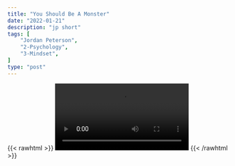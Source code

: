```yaml
---
title: "You Should Be A Monster"
date: "2022-01-21"
description: "jp short"
tags: [
    "Jordan Peterson",
    "2-Psychology",
    "3-Mindset",
]
type: "post"
---
```

{{< rawhtml >}}
    <video width="auto" height="auto" controls>
        <source src="https://clips.dev00ps.com/Jordan%20Peterson/monster.mp4" type="video/mp4"> 
    </video>
{{< /rawhtml >}}